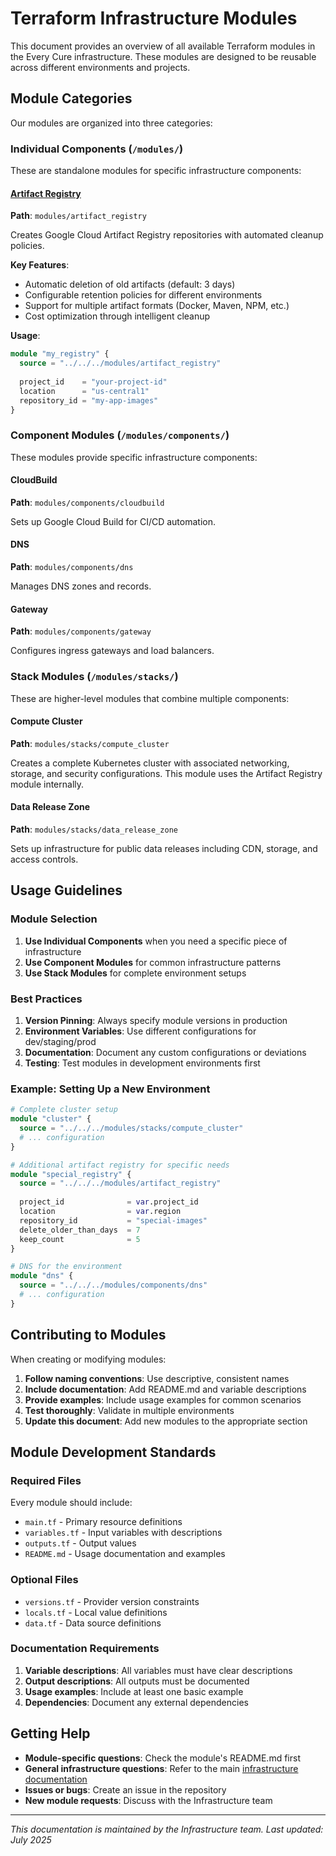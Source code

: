 # Terraform Infrastructure Modules

This document provides an overview of all available Terraform modules in the Every Cure infrastructure. These modules are designed to be reusable across different environments and projects.

## Module Categories

Our modules are organized into three categories:

### Individual Components (`/modules/`)

These are standalone modules for specific infrastructure components:

#### [Artifact Registry](artifact_registry_module.md)
**Path**: `modules/artifact_registry`

Creates Google Cloud Artifact Registry repositories with automated cleanup policies.

**Key Features**:
- Automatic deletion of old artifacts (default: 3 days)
- Configurable retention policies for different environments
- Support for multiple artifact formats (Docker, Maven, NPM, etc.)
- Cost optimization through intelligent cleanup

**Usage**:
```terraform
module "my_registry" {
  source = "../../../modules/artifact_registry"
  
  project_id    = "your-project-id"
  location      = "us-central1"
  repository_id = "my-app-images"
}
```

### Component Modules (`/modules/components/`)

These modules provide specific infrastructure components:

#### CloudBuild
**Path**: `modules/components/cloudbuild`

Sets up Google Cloud Build for CI/CD automation.

#### DNS
**Path**: `modules/components/dns`

Manages DNS zones and records.

#### Gateway
**Path**: `modules/components/gateway`

Configures ingress gateways and load balancers.

### Stack Modules (`/modules/stacks/`)

These are higher-level modules that combine multiple components:

#### Compute Cluster
**Path**: `modules/stacks/compute_cluster`

Creates a complete Kubernetes cluster with associated networking, storage, and security configurations. This module uses the Artifact Registry module internally.

#### Data Release Zone
**Path**: `modules/stacks/data_release_zone`

Sets up infrastructure for public data releases including CDN, storage, and access controls.

## Usage Guidelines

### Module Selection

1. **Use Individual Components** when you need a specific piece of infrastructure
2. **Use Component Modules** for common infrastructure patterns
3. **Use Stack Modules** for complete environment setups

### Best Practices

1. **Version Pinning**: Always specify module versions in production
2. **Environment Variables**: Use different configurations for dev/staging/prod
3. **Documentation**: Document any custom configurations or deviations
4. **Testing**: Test modules in development environments first

### Example: Setting Up a New Environment

```terraform
# Complete cluster setup
module "cluster" {
  source = "../../../modules/stacks/compute_cluster"
  # ... configuration
}

# Additional artifact registry for specific needs
module "special_registry" {
  source = "../../../modules/artifact_registry"
  
  project_id              = var.project_id
  location                = var.region
  repository_id           = "special-images"
  delete_older_than_days  = 7
  keep_count              = 5
}

# DNS for the environment
module "dns" {
  source = "../../../modules/components/dns"
  # ... configuration
}
```

## Contributing to Modules

When creating or modifying modules:

1. **Follow naming conventions**: Use descriptive, consistent names
2. **Include documentation**: Add README.md and variable descriptions
3. **Provide examples**: Include usage examples for common scenarios
4. **Test thoroughly**: Validate in multiple environments
5. **Update this document**: Add new modules to the appropriate section

## Module Development Standards

### Required Files

Every module should include:
- `main.tf` - Primary resource definitions
- `variables.tf` - Input variables with descriptions
- `outputs.tf` - Output values
- `README.md` - Usage documentation and examples

### Optional Files

- `versions.tf` - Provider version constraints
- `locals.tf` - Local value definitions
- `data.tf` - Data source definitions

### Documentation Requirements

1. **Variable descriptions**: All variables must have clear descriptions
2. **Output descriptions**: All outputs must be documented
3. **Usage examples**: Include at least one basic example
4. **Dependencies**: Document any external dependencies

## Getting Help

- **Module-specific questions**: Check the module's README.md first
- **General infrastructure questions**: Refer to the main [infrastructure documentation](index.md)
- **Issues or bugs**: Create an issue in the repository
- **New module requests**: Discuss with the Infrastructure team

---

*This documentation is maintained by the Infrastructure team. Last updated: July 2025*
